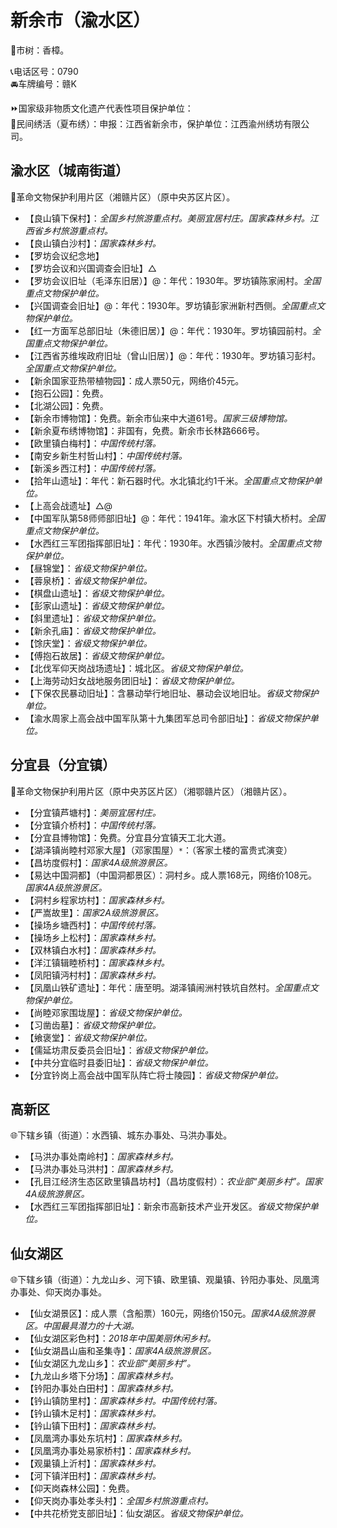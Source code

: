 # 新余市（渝水区）  
🌳市树：香樟。  
  
📞电话区号：0790  
🚘车牌编号：赣K  
  
⏩国家级非物质文化遗产代表性项目保护单位：  
🔸民间绣活（夏布绣）：申报：江西省新余市，保护单位：江西渝州绣坊有限公司。    

## 渝水区（城南街道）  
🚩革命文物保护利用片区（湘赣片区）（原中央苏区片区）。  
  
* 【良山镇下保村】：*全国乡村旅游重点村。美丽宜居村庄。国家森林乡村。江西省乡村旅游重点村。*  
* 【良山镇白沙村】：*国家森林乡村。*  
* 【罗坊会议纪念地】  
* 【罗坊会议和兴国调查会旧址】△
* 【罗坊会议旧址（毛泽东旧居）】@：年代：1930年。罗坊镇陈家闹村。*全国重点文物保护单位。*  
* 【兴国调查会旧址】@：年代：1930年。罗坊镇彭家洲新村西侧。*全国重点文物保护单位。*  
* 【红一方面军总部旧址（朱德旧居）】@：年代：1930年。罗坊镇园前村。*全国重点文物保护单位。*  
* 【江西省苏维埃政府旧址（曾山旧居）】@：年代：1930年。罗坊镇习彭村。*全国重点文物保护单位。*  
* 【新余国家亚热带植物园】：成人票50元，网络价45元。  
* 【抱石公园】：免费。  
* 【北湖公园】：免费。  
* 【新余市博物馆】：免费。新余市仙来中大道61号。*国家三级博物馆。*   
* 【新余夏布绣博物馆】：非国有，免费。新余市长林路666号。  
* 【欧里镇白梅村】：*中国传统村落。*  
* 【南安乡新生村哲山村】：*中国传统村落。*  
* 【新溪乡西江村】：*中国传统村落。*  
* 【拾年山遗址】：年代：新石器时代。水北镇北约1千米。*全国重点文物保护单位。*  
* 【上高会战遗址】△@  
* 【中国军队第58师师部旧址】@：年代：1941年。渝水区下村镇大桥村。*全国重点文物保护单位。*  
* 【水西红三军团指挥部旧址】：年代：1930年。水西镇沙陂村。*全国重点文物保护单位。*  
* 【昼锦堂】：*省级文物保护单位。*
* 【蓉泉桥】：*省级文物保护单位。*
* 【棋盘山遗址】：*省级文物保护单位。*
* 【彭家山遗址】：*省级文物保护单位。*
* 【斜里遗址】：*省级文物保护单位。*
* 【新余孔庙】：*省级文物保护单位。*
* 【馀庆堂】：*省级文物保护单位。*
* 【傅抱石故居】：*省级文物保护单位。*
* 【北伐军仰天岗战场遗址】：城北区。*省级文物保护单位。*
* 【上海劳动妇女战地服务团旧址】：*省级文物保护单位。*
* 【下保农民暴动旧址】：含暴动举行地旧址、暴动会议地旧址。*省级文物保护单位。*
* 【渝水周家上高会战中国军队第十九集团军总司令部旧址】：*省级文物保护单位。*  

## 分宜县（分宜镇）  
🚩革命文物保护利用片区（原中央苏区片区）（湘鄂赣片区）（湘赣片区）。  
  
* 【分宜镇芦塘村】：*美丽宜居村庄。*  
* 【分宜镇介桥村】：*中国传统村落。*  
* 【分宜县博物馆】：免费。分宜县分宜镇天工北大道。  
* 【湖泽镇尚睦村邓家大屋】（邓家围屋）`*`：（客家土楼的富贵式演变）  
* 【昌坊度假村】：*国家4A级旅游景区。*  
* 【易达中国洞都】（中国洞都景区）：洞村乡。成人票168元，网络价108元。*国家4A级旅游景区。*  
* 【洞村乡程家坊村】：*国家森林乡村。*  
* 【严嵩故里】：*国家2A级旅游景区。*  
* 【操场乡塘西村】：*中国传统村落。*  
* 【操场乡上松村】：*国家森林乡村。*  
* 【双林镇白水村】：*国家森林乡村。*  
* 【洋江镇辑睦桥村】：*国家森林乡村。*  
* 【凤阳镇沔村村】：*国家森林乡村。*  
* 【凤凰山铁矿遗址】：年代：唐至明。湖泽镇闹洲村铁坑自然村。*全国重点文物保护单位。*  
* 【尚睦邓家围垅屋】：*省级文物保护单位。*
* 【习凿齿墓】：*省级文物保护单位。*
* 【飨褒堂】：*省级文物保护单位。*
* 【儒延坊肃反委员会旧址】：*省级文物保护单位。*
* 【中共分宜临时县委旧址】：*省级文物保护单位。*
* 【分宜钤岗上高会战中国军队阵亡将士陵园】：*省级文物保护单位。*  

## 高新区  
🌐下辖乡镇（街道）：水西镇、城东办事处、马洪办事处。  
  
* 【马洪办事处南岭村】：*国家森林乡村。*  
* 【马洪办事处马洪村】：*国家森林乡村。*  
* 【孔目江经济生态区欧里镇昌坊村】（昌坊度假村）：*农业部“美丽乡村”。国家4A级旅游景区。*  
* 【水西红三军团指挥部旧址】：新余市高新技术产业开发区。*省级文物保护单位。*

## 仙女湖区  
🌐下辖乡镇（街道）：九龙山乡、河下镇、欧里镇、观巢镇、钤阳办事处、凤凰湾办事处、仰天岗办事处。
  
* 【仙女湖景区】：成人票（含船票）160元，网络价150元。*国家4A级旅游景区。中国最具潜力的十大湖。*  
* 【仙女湖区彩色村】：*2018年中国美丽休闲乡村。*  
* 【仙女湖昌山庙和圣集寺】：*国家4A级旅游景区。*  
* 【仙女湖区九龙山乡】：*农业部“美丽乡村”。*  
* 【九龙山乡塔下分场】：*国家森林乡村。*  
* 【钤阳办事处白田村】：*国家森林乡村。*  
* 【钤山镇防里村】：*国家森林乡村。中国传统村落。*  
* 【钤山镇木足村】：*国家森林乡村。*  
* 【钤山镇下田村】：*国家森林乡村。*  
* 【凤凰湾办事处东坑村】：*国家森林乡村。*  
* 【凤凰湾办事处易家桥村】：*国家森林乡村。*  
* 【观巢镇上沂村】：*国家森林乡村。*  
* 【河下镇洋田村】：*国家森林乡村。*  
* 【仰天岗森林公园】：免费。  
* 【仰天岗办事处孝头村】：*全国乡村旅游重点村。*  
* 【中共花桥党支部旧址】：仙女湖区。*省级文物保护单位。*